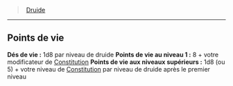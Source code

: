 ﻿---
!ClassHitPointsItem
Name: Points de vie
HitDice: 1d8 par niveau de druide
HitPointsAt1stLevel: 8 + votre modificateur de [Constitution](hd_abilities_constitution.md)
HitPointsAtHigherLevels: 1d8 (ou 5) + votre niveau de [Constitution](hd_abilities_constitution.md) par niveau de druide après le premier niveau
Id: druid_hd.md#points-de-vie
ParentLink: druid_hd.md#druide
ParentName: Druide
NameLevel: 2
Attributes: {}
---
> [Druide](hd_druid.md)

---

## Points de vie

**Dés de vie :** 1d8 par niveau de druide
**Points de vie au niveau 1 :** 8 + votre modificateur de [Constitution](hd_abilities_constitution.md)
**Points de vie aux niveaux supérieurs :** 1d8 (ou 5) + votre niveau de [Constitution](hd_abilities_constitution.md) par niveau de druide après le premier niveau


